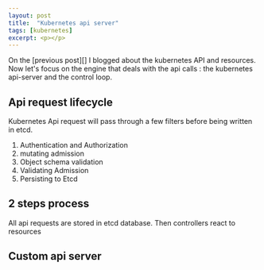 ```yaml
---
layout: post
title:  "Kubernetes api server"
tags: [kubernetes]
excerpt: <p></p>
---
```


On the [previous post][] I blogged about the kubernetes API and resources.
Now let's focus on the engine that deals with the api calls : the kubernetes api-server and the control loop.

## Api request lifecycle

Kubernetes Api request will pass through a few filters before being written in etcd.

1. Authentication and Authorization
2. mutating admission
3. Object schema validation
4. Validating Admission
5. Persisting to Etcd

## 2 steps process

All api requests are stored in etcd database.
Then controllers react to resources

## Custom api server

